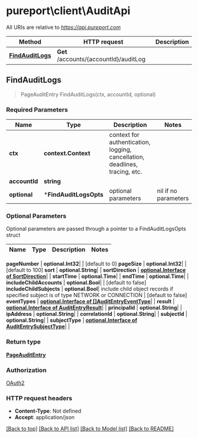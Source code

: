 # pureport\client\AuditApi

All URIs are relative to *https://api.pureport.com*

Method | HTTP request | Description
------------- | ------------- | -------------
[**FindAuditLogs**](AuditApi.md#FindAuditLogs) | **Get** /accounts/{accountId}/auditLog | 



## FindAuditLogs

> PageAuditEntry FindAuditLogs(ctx, accountId, optional)



### Required Parameters


Name | Type | Description  | Notes
------------- | ------------- | ------------- | -------------
**ctx** | **context.Context** | context for authentication, logging, cancellation, deadlines, tracing, etc.
**accountId** | **string**|  | 
 **optional** | ***FindAuditLogsOpts** | optional parameters | nil if no parameters

### Optional Parameters

Optional parameters are passed through a pointer to a FindAuditLogsOpts struct


Name | Type | Description  | Notes
------------- | ------------- | ------------- | -------------

 **pageNumber** | **optional.Int32**|  | [default to 0]
 **pageSize** | **optional.Int32**|  | [default to 100]
 **sort** | **optional.String**|  | 
 **sortDirection** | [**optional.Interface of SortDirection**](.md)|  | 
 **startTime** | **optional.Time**|  | 
 **endTime** | **optional.Time**|  | 
 **includeChildAccounts** | **optional.Bool**|  | [default to false]
 **includeChildSubjects** | **optional.Bool**| include child object records if specified subject is of type NETWORK or CONNECTION | [default to false]
 **eventTypes** | [**optional.Interface of []AuditEntryEventType**](AuditEntryEventType.md)|  | 
 **result** | [**optional.Interface of AuditEntryResult**](.md)|  | 
 **principalId** | **optional.String**|  | 
 **ipAddress** | **optional.String**|  | 
 **correlationId** | **optional.String**|  | 
 **subjectId** | **optional.String**|  | 
 **subjectType** | [**optional.Interface of AuditEntrySubjectType**](.md)|  | 

### Return type

[**PageAuditEntry**](PageAuditEntry.md)

### Authorization

[OAuth2](../README.md#OAuth2)

### HTTP request headers

- **Content-Type**: Not defined
- **Accept**: application/json

[[Back to top]](#) [[Back to API list]](../README.md#documentation-for-api-endpoints)
[[Back to Model list]](../README.md#documentation-for-models)
[[Back to README]](../README.md)

